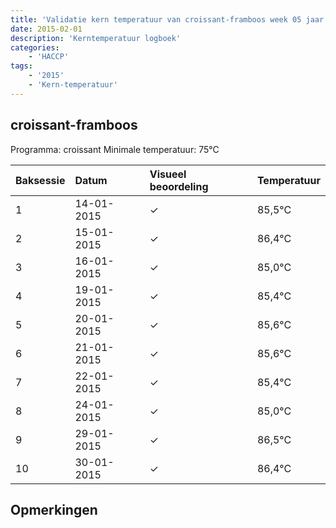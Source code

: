 ```yaml
---
title: 'Validatie kern temperatuur van croissant-framboos week 05 jaar 2015'
date: 2015-02-01
description: 'Kerntemperatuur logboek'
categories:
    - 'HACCP'
tags:
    - '2015'
    - 'Kern-temperatuur'
---
```


## croissant-framboos

Programma: croissant
Minimale temperatuur: 75°C

| Baksessie | Datum | Visueel beoordeling | Temperatuur |
|:---|:---|:---|:---|
| 1 | 14-01-2015 | &check; | 85,5°C |
| 2 | 15-01-2015 | &check; | 86,4°C |
| 3 | 16-01-2015 | &check; | 85,0°C |
| 4 | 19-01-2015 | &check; | 85,4°C |
| 5 | 20-01-2015 | &check; | 85,6°C |
| 6 | 21-01-2015 | &check; | 85,6°C |
| 7 | 22-01-2015 | &check; | 85,4°C |
| 8 | 24-01-2015 | &check; | 85,0°C |
| 9 | 29-01-2015 | &check; | 86,5°C |
| 10 | 30-01-2015 | &check; | 86,4°C |

## Opmerkingen


